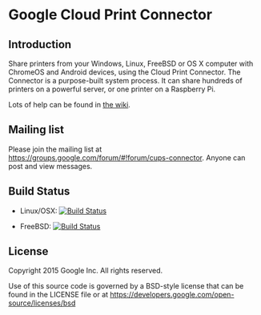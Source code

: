 # Google Cloud Print Connector

## Introduction
Share printers from your Windows, Linux, FreeBSD or OS X computer with ChromeOS and Android devices, using the Cloud Print Connector. The Connector is a purpose-built system process. It can share hundreds of printers on a powerful server, or one printer on a Raspberry Pi.

Lots of help can be found in [the wiki](https://github.com/google/cups-connector/wiki).

## Mailing list
Please join the mailing list at https://groups.google.com/forum/#!forum/cups-connector. Anyone can post and view messages.

## Build Status
* Linux/OSX: [![Build Status](https://travis-ci.org/google/cups-connector.svg?branch=master)](https://travis-ci.org/google/cups-connector)

* FreeBSD: [![Build Status](http://jenkins.mouf.net/job/cups-connector/badge/icon)](http://jenkins.mouf.net/job/cups-connector/)

## License
Copyright 2015 Google Inc. All rights reserved.

Use of this source code is governed by a BSD-style
license that can be found in the LICENSE file or at
https://developers.google.com/open-source/licenses/bsd
